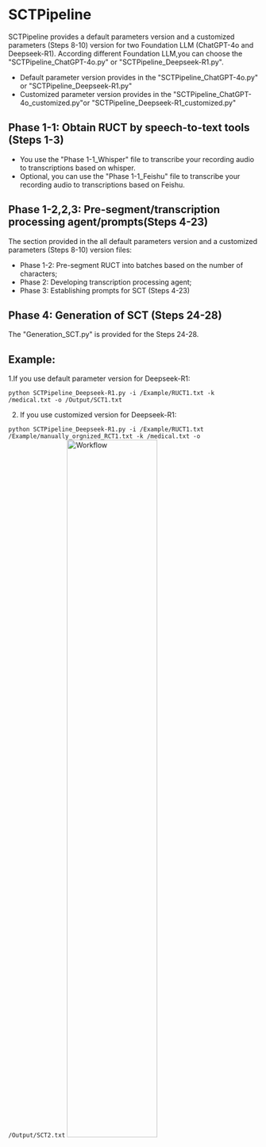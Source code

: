 # SCTPipeline
SCTPipeline provides a default parameters version and a customized parameters (Steps 8-10) version for two Foundation LLM (ChatGPT-4o and Deepseek-R1).
According different Foundation LLM,you can choose the "SCTPipeline_ChatGPT-4o.py" or "SCTPipeline_Deepseek-R1.py".
* Default parameter version provides in the "SCTPipeline_ChatGPT-4o.py" or "SCTPipeline_Deepseek-R1.py"
* Customized parameter version provides in the "SCTPipeline_ChatGPT-4o_customized.py"or "SCTPipeline_Deepseek-R1_customized.py"

## Phase 1-1: Obtain RUCT by speech-to-text tools (Steps 1-3)
* You use the "Phase 1-1_Whisper" file  to transcribe your recording audio to transcriptions based on whisper.
* Optional, you can use the "Phase 1-1_Feishu" file to transcribe your recording audio to transcriptions based on Feishu.

## Phase 1-2,2,3: Pre-segment/transcription processing agent/prompts(Steps 4-23)
The section provided in the all default parameters version and a customized parameters (Steps 8-10) version files:

* Phase 1-2: Pre-segment RUCT into batches based on the number of characters;
* Phase 2: Developing transcription processing agent;
* Phase 3: Establishing prompts for SCT (Steps 4-23)

## Phase 4: Generation of SCT (Steps 24-28)
The "Generation_SCT.py" is provided for the Steps 24-28.

## Example: 
1.If you use default parameter version for Deepseek-R1:

`python SCTPipeline_Deepseek-R1.py -i /Example/RUCT1.txt -k /medical.txt -o /Output/SCT1.txt`

2. If you use customized version for Deepseek-R1:

`python SCTPipeline_Deepseek-R1.py -i /Example/RUCT1.txt /Example/manually_orgnized_RCT1.txt -k /medical.txt -o /Output/SCT2.txt`
<img src="https://github.com/user-attachments/assets/6b787e73-47bd-4dd4-9301-6ed1c503ff49" style="width:60%; height:auto;" alt="Workflow" />





